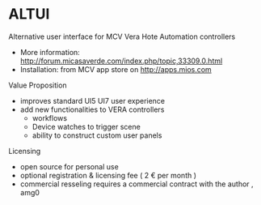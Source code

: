 # ALTUI

Alternative user interface for MCV Vera Hote Automation controllers

- More information: http://forum.micasaverde.com/index.php/topic,33309.0.html
- Installation: from MCV app store on http://apps.mios.com

Value Proposition
  - improves standard UI5 UI7 user experience
  - add new functionalities to VERA controllers
    - workflows
    - Device watches to trigger scene
    - ability to construct custom user panels

Licensing
- open source for personal use
- optional registration & licensing fee ( 2 € per month )
- commercial resseling requires a commercial contract with the author , amg0

